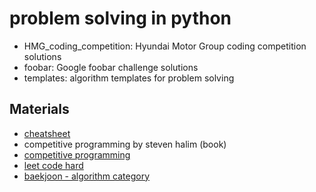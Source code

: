 # problem solving in python
- HMG_coding_competition: Hyundai Motor Group coding competition solutions
- foobar: Google foobar challenge solutions
- templates: algorithm templates for problem solving

## Materials
- [cheatsheet](https://docs.google.com/spreadsheets/d/1VoVr5ObzuaRgxEY-To-LREIzAPUTIYpfI7fH4rUAu5w/edit?usp=sharing)
- competitive programming by steven halim (book)
- [competitive programming](https://cp-algorithms.com/)
- [leet code hard](https://leetcode.com/problemset/all/?difficulty=HARD&page=1)
- [baekjoon - algorithm category](https://www.acmicpc.net/problem/tags)
